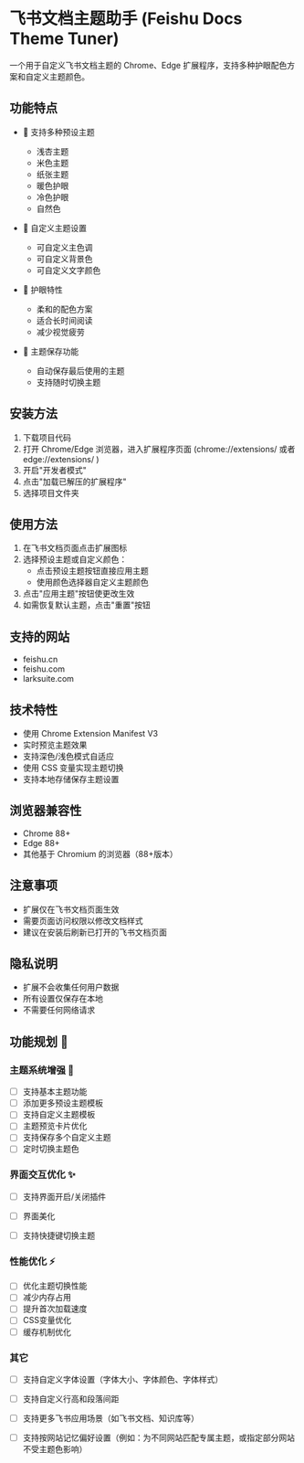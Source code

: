 # 飞书文档主题助手 (Feishu Docs Theme Tuner)

一个用于自定义飞书文档主题的 Chrome、Edge 扩展程序，支持多种护眼配色方案和自定义主题颜色。

## 功能特点

- 📝 支持多种预设主题
  - 浅杏主题
  - 米色主题
  - 纸张主题
  - 暖色护眼
  - 冷色护眼
  - 自然色

- 🎨 自定义主题设置
  - 可自定义主色调
  - 可自定义背景色
  - 可自定义文字颜色

- 👀 护眼特性
  - 柔和的配色方案
  - 适合长时间阅读
  - 减少视觉疲劳

- 💾 主题保存功能
  - 自动保存最后使用的主题
  - 支持随时切换主题

## 安装方法

1. 下载项目代码
2. 打开 Chrome/Edge 浏览器，进入扩展程序页面 (chrome://extensions/ 或者  edge://extensions/ )
3. 开启"开发者模式"
4. 点击"加载已解压的扩展程序"
5. 选择项目文件夹

## 使用方法

1. 在飞书文档页面点击扩展图标
2. 选择预设主题或自定义颜色：
   - 点击预设主题按钮直接应用主题
   - 使用颜色选择器自定义主题颜色
3. 点击"应用主题"按钮使更改生效
4. 如需恢复默认主题，点击"重置"按钮

## 支持的网站

- feishu.cn
- feishu.com
- larksuite.com

## 技术特性

- 使用 Chrome Extension Manifest V3
- 实时预览主题效果
- 支持深色/浅色模式自适应
- 使用 CSS 变量实现主题切换
- 支持本地存储保存主题设置

## 浏览器兼容性

- Chrome 88+
- Edge 88+
- 其他基于 Chromium 的浏览器（88+版本）

## 注意事项

- 扩展仅在飞书文档页面生效
- 需要页面访问权限以修改文档样式
- 建议在安装后刷新已打开的飞书文档页面

## 隐私说明

- 扩展不会收集任何用户数据
- 所有设置仅保存在本地
- 不需要任何网络请求

## 功能规划 🚀


### 主题系统增强 🎨
- [ ] 支持基本主题功能
- [ ] 添加更多预设主题模板
- [ ] 支持自定义主题模板
- [ ] 主题预览卡片优化
- [ ] 支持保存多个自定义主题
- [ ] 定时切换主题色

### 界面交互优化 ✨
- [ ] 支持界面开启/关闭插件
- [ ] 界面美化
- [ ] 支持快捷键切换主题


### 性能优化 ⚡
- [ ] 优化主题切换性能
- [ ] 减少内存占用
- [ ] 提升首次加载速度
- [ ] CSS变量优化
- [ ] 缓存机制优化

### 其它 
- [ ] 支持自定义字体设置（字体大小、字体颜色、字体样式）
- [ ] 支持自定义行高和段落间距
- [ ] 支持更多飞书应用场景（如飞书文档、知识库等）
- [ ] 支持按网站记忆偏好设置（例如：为不同网站匹配专属主题，或指定部分网站不受主题色影响）


